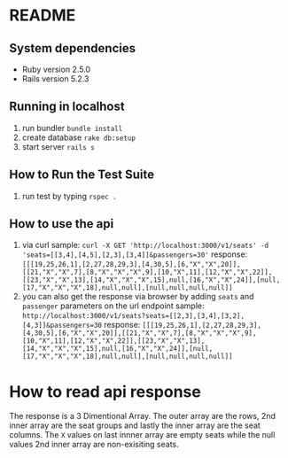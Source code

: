 # README

## System dependencies

* Ruby version 2.5.0
* Rails version 5.2.3

## Running in localhost

1. run bundler `bundle install`
2. create database `rake db:setup`
3. start server `rails s`

## How to Run the Test Suite

1. run test by typing `rspec .`

## How to use the api
1. via curl
  sample: `curl -X GET 'http://localhost:3000/v1/seats' -d 'seats=[[3,4],[4,5],[2,3],[3,4]]&passengers=30'`
  response:
  ```[[[19,25,26,1],[2,27,28,29,3],[4,30,5],[6,"X","X",20]],[[21,"X","X",7],[8,"X","X","X",9],[10,"X",11],[12,"X","X",22]],[[23,"X","X",13],[14,"X","X","X",15],null,[16,"X","X",24]],[null,[17,"X","X","X",18],null,null],[null,null,null,null]]```
2. you can also get the response via browser by adding `seats` and `passenger` parameters on the url endpoint
  sample: `http://localhost:3000/v1/seats?seats=[[2,3],[3,4],[3,2],[4,3]]&passengers=30`
  response:
  ```[[[19,25,26,1],[2,27,28,29,3],[4,30,5],[6,"X","X",20]],[[21,"X","X",7],[8,"X","X","X",9],[10,"X",11],[12,"X","X",22]],[[23,"X","X",13],[14,"X","X","X",15],null,[16,"X","X",24]],[null,[17,"X","X","X",18],null,null],[null,null,null,null]]```

# How to read api response
The response is a 3 Dimentional Array. The outer array are the rows, 2nd inner array are the seat groups and lastly the inner array are the seat columns. The `X` values on last innner array are empty seats while the null values 2nd inner array are non-exisiting seats.